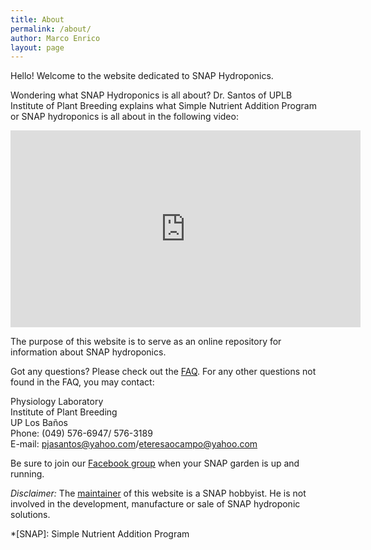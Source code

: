 ```yaml
---
title: About
permalink: /about/
author: Marco Enrico
layout: page
---
```


Hello! Welcome to the website dedicated to SNAP Hydroponics.

Wondering what SNAP Hydroponics is all about? Dr. Santos of UPLB Institute
of Plant Breeding explains what Simple Nutrient Addition Program or SNAP
hydroponics is all about in the following video:

<iframe width="560" height="315" src="https://www.youtube.com/embed/Q638b9XX4vI" frameborder="0" allowfullscreen></iframe>

The purpose of this website is to serve as an online repository for information
about SNAP hydroponics.

Got any questions? Please check out the [FAQ](/faq). For any other questions not
found in the FAQ, you may contact:

Physiology Laboratory<br>
Institute of Plant Breeding<br>
UP Los Baños<br>
Phone: (049) 576-6947/ 576-3189<br>
E-mail: [pjasantos@yahoo.com](mailto:pjasantos@yahoo.com)/[eteresaocampo@yahoo.com](mailto:eteresaocampo@yahoo.com)

Be sure to join our [Facebook group](https://web.facebook.com/groups/snap.hydroponics.growers/)
when your SNAP garden is up and running.

*Disclaimer:* The [maintainer](http://marcoenri.co) of this website is a SNAP
hobbyist. He is not involved in the development, manufacture or sale of SNAP
hydroponic solutions.

*[SNAP]: Simple Nutrient Addition Program

